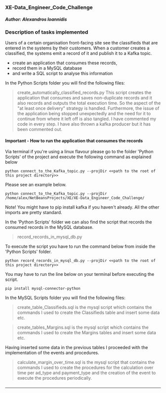 ### XE-Data_Engineer_Code_Challenge

##### Author: Alexandros Ioannidis


### Description of tasks implemented
Users of a certain organisation front-facing site see the classifieds that are entered in the systems by their customers. When a customer creates a classified, the systems emit a record of it and publish it to a Kafka topic. 

- create an application that consumes these records, 
- record them in a MySQL database 
- and write a SQL script to analyse this information

In the Python Scripts folder you will find the following files:

> create_automatically_classified_records.py This script creates the application that consumes and saves non-duplicate records and it also records and outputs the total execution time. So the aspect of the "at least once delivery" strategy is handled. Furthermore, the issue of the application being stopped unexpectedly and the need for it to continue from where it left off is also tangled. I have commented my code in every step. I have also thrown a kafka producer but it has been commented out.

#### Important - How to run the application that consumes the records

Via terminal if you're using a linux flavour please go to the folder 'Python Scripts' of the project and execute the following command as explained below

```
python connect_to_the_Kafka_topic.py --projDir <<path to the root of this project directory>>
```

Please see an example below. 

```
python connect_to_the_Kafka_topic.py --projDir /home/alex/NetBeansProjects/XE/XE-Data_Engineer_Code_Challenge/
```
Note! You might have to pip install kafka if you haven't already. All the other imports are pretty standard.

In the 'Python Scripts' folder we can also find the script that records the consumed records in the MySQL database. 

> record_records_in_mysql_db.py

To execute the script you have to run the command below from inside the 'Python Scripts' folder. 

```
python record_records_in_mysql_db.py --projDir <<path to the root of this project directory>>
```

You may have to run the line below on your terminal before executing the script.

```
pip install mysql-connector-python
```

In the MySQL Scripts folder you will find the following files:

> create_table_Classifieds.sql is the mysql script which contains the commands I used to create the Classifieds table and insert some data etc.

> create_tables_Margins.sql is the mysql script which contains the commands I used to create the Margins tables and insert some data etc.

Having inserted some data in the previous tables I proceeded with the implementation of the events and procedures. 

> calculate_margin_over_time.sql is the mysql script that contains the commands I used to create the procedures for the calculation over time per
  ad_type and payment_type and the creation of the event to execute the procedures periodically.

### 
-----------------------------------------------
